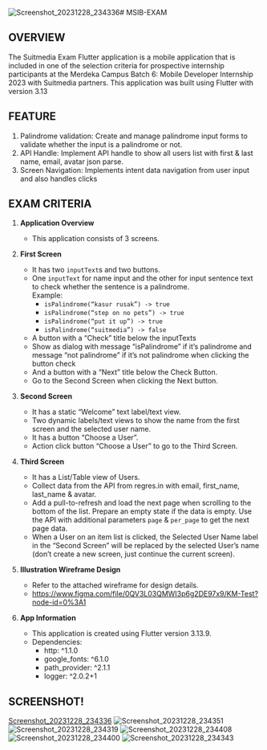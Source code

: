 ![Screenshot_20231228_234336](https://github.com/robbyyehezkiel/Suitmedia-Application/assets/107051384/7ac9e9b9-cbef-41b7-8758-352c8bdfd89b)# MSIB-EXAM

## OVERVIEW
The Suitmedia Exam Flutter application is a mobile application that is included in one of the selection criteria for prospective internship participants at the Merdeka Campus Batch 6: Mobile Developer Internship 2023 with Suitmedia partners. This application was built using Flutter with version 3.13

## FEATURE
 1. Palindrome validation: Create and manage palindrome input forms to validate whether the input is a palindrome or not.
 2. API Handle: Implement API handle to show all users list with first & last name, email, avatar json parse.
 3. Screen Navigation: Implements intent data navigation from user input and also handles clicks

## EXAM CRITERIA

1. **Application Overview**
   - This application consists of 3 screens.

2. **First Screen**
   + It has two `inputText`s and two buttons.
   + One `inputText` for name input and the other for input sentence text to check whether the sentence is a palindrome.<br>
     Example: 
     - `isPalindrome(“kasur rusak”) -> true`
     - `isPalindrome(“step on no pets”) -> true`
     - `isPalindrome(“put it up”) -> true`
     - `isPalindrome(“suitmedia”) -> false`
   + A button with a “Check” title below the inputTexts
   + Show as dialog with message “isPalindrome” if it’s palindrome and message “not   palindrome” if it’s not palindrome when clicking the button check
   + And a button with a “Next” title below the Check Button.
   + Go to the Second Screen when clicking the Next button.

4. **Second Screen**
   * It has a static “Welcome” text label/text view.
   * Two dynamic labels/text views to show the name from the first screen and the selected user name.
   * It has a button “Choose a User”.
   * Action click button “Choose a User” to go to the Third Screen.

5. **Third Screen**
   * It has a List/Table view of Users.
   * Collect data from the API from regres.in with email, first_name, last_name & avatar.
   * Add a pull-to-refresh and load the next page when scrolling to the bottom of the list. Prepare an empty state if the data is empty. Use the API with additional parameters `page` & `per_page` to get the next page data.
   * When a User on an item list is clicked, the Selected User Name label in the “Second Screen” will be replaced by the selected User’s name (don’t create a new screen, just continue the current screen).

6. **Illustration Wireframe Design**
   - Refer to the attached wireframe for design details.
   - https://www.figma.com/file/0QV3L03QMWI3p6g2DE97x9/KM-Test?node-id=0%3A1
   
7. **App Information**
   - This application is created using Flutter version 3.13.9.
   - Dependencies:
     - http: ^1.1.0
     - google_fonts: ^6.1.0
     - path_provider: ^2.1.1
     - logger: ^2.0.2+1

## SCREENSHOT!
[Screenshot_20231228_234336](https://github.com/robbyyehezkiel/Suitmedia-Application/assets/107051384/61846dfb-bf09-4cc6-bdc4-be5206e07b7c)
![Screenshot_20231228_234351](https://github.com/robbyyehezkiel/Suitmedia-Application/assets/107051384/1b47eb65-7f57-4feb-9b68-9225bbb23585)
![Screenshot_20231228_234319](https://github.com/robbyyehezkiel/Suitmedia-Application/assets/107051384/afb94b14-2aea-4dad-a3ba-919f788ffe04)
![Screenshot_20231228_234408](https://github.com/robbyyehezkiel/Suitmedia-Application/assets/107051384/580a5743-8538-4847-beef-6dd13d144285)
![Screenshot_20231228_234400](https://github.com/robbyyehezkiel/Suitmedia-Application/assets/107051384/a84586b2-f1a0-43a3-b1ac-f2b83ea5e4d2)
![Screenshot_20231228_234343](https://github.com/robbyyehezkiel/Suitmedia-Application/assets/107051384/a4fe011a-fe54-473b-8fff-9e143a5e67ec)
